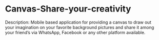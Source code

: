 # Canvas-Share-your-creativity
Description: Mobile based application for providing a canvas to draw out your imagination on your favorite background pictures and share it among your friend’s via WhatsApp, Facebook or any other platform available.
